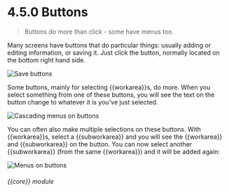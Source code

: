 # 4.5.0    Buttons

> Buttons do more than click - some have menus too. 

Many screens have buttons that do particular things: usually adding or editing information, or saving it. Just click the button, normally located on the bottom right hand side. 

![Save buttons]({{imgpath}}23a.png)

Some buttons, mainly for selecting {{workarea}}s, do more. When you select something from one of these buttons, you will see the text on the button change to whatever it is you've just selected.

![Cascading menus on buttons]({{imgpath}}23b.png)

You can often also make multiple selections on these buttons. With {{workarea}}s, select a {{subworkarea}} and you will see the {{workarea}} and {{subworkarea}} on the button. You can now select another {{subworkarea}} (from the same {{workarea}}) and it will be added again:

![Menus on buttons]({{imgpath}}23c.png) 

###### {{core}} module

